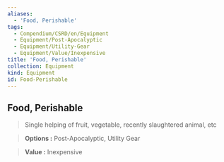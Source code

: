 ```yaml
---
aliases:
  - 'Food, Perishable'
tags:
  - Compendium/CSRD/en/Equipment
  - Equipment/Post-Apocalyptic
  - Equipment/Utility-Gear
  - Equipment/Value/Inexpensive
title: 'Food, Perishable'
collection: Equipment
kind: Equipment
id: Food-Perishable
---
```

## Food, Perishable    
    
>Single helping of fruit, vegetable, recently slaughtered animal, etc    
> **Options :** Post-Apocalyptic, Utility Gear    
> **Value :** Inexpensive
